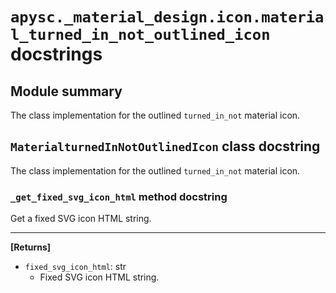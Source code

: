 # `apysc._material_design.icon.material_turned_in_not_outlined_icon` docstrings

## Module summary

The class implementation for the outlined `turned_in_not` material icon.

## `MaterialturnedInNotOutlinedIcon` class docstring

The class implementation for the outlined `turned_in_not` material icon.

### `_get_fixed_svg_icon_html` method docstring

Get a fixed SVG icon HTML string.<hr>

**[Returns]**

- `fixed_svg_icon_html`: str
  - Fixed SVG icon HTML string.